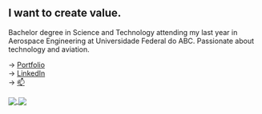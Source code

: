<!--
**Pietrohl/Pietrohl** is a ✨ _special_ ✨ repository because its `README.md` (this file) appears on your GitHub profile.-->

## I want to create value.

Bachelor degree in Science and Technology attending my last year in Aerospace Engineering at Universidade Federal do ABC. Passionate about technology and aviation. 

-> [Portfolio](https://pietrohl.github.io) \
-> [LinkedIn](https://linkedin.com/in/pietrohlabadessa/) \
-> [:mailbox:](mailto:pietro.h.labadessa@gmail.com/)




<a href="https://github.com/Pietrohl/github-readme-stats">
  <img align="center" src="https://github-readme-stats.vercel.app/api/top-langs/?username=Pietrohl&layout=compact&theme=rose_pine" />
</a>
<a href="https://github.com/Pietrohl/github-readme-stats">
  <img align="center" src="https://github-readme-stats.vercel.app/api?username=Pietrohl&count_private=true&show_icons=true&theme=cobalt2" />
</a>
